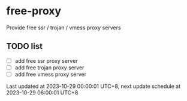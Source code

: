 
# free-proxy
Provide free ssr / trojan / vmess proxy servers


## TODO list
- [ ] add free ssr proxy server
- [ ] add free trojan proxy server
- [ ] add free vmess proxy server

Last updated at 2023-10-29 00:00:01 UTC+8, next update schedule at 2023-10-29 06:00:01 UTC+8

